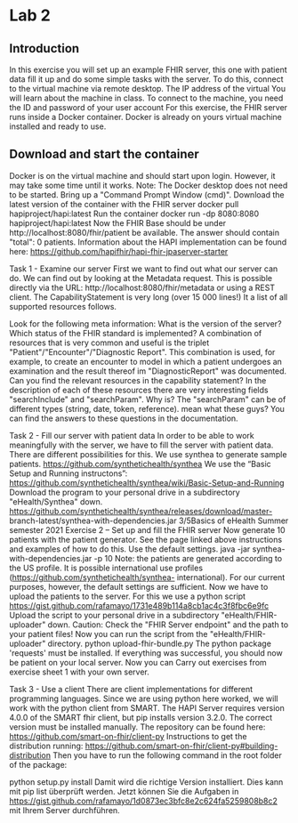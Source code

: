 # Lab 2

## Introduction

In this exercise you will set up an example FHIR server, this one with patient data
fill it up and do some simple tasks with the server.
To do this, connect to the virtual machine via remote desktop. The IP address of the virtual
You will learn about the machine in class.
To connect to the machine, you need the ID and password of your user account
For this exercise, the FHIR server runs inside a Docker container. Docker is already on yours
virtual machine installed and ready to use.

## Download and start the container
Docker is on the virtual machine and should start upon login. However, it may take some time
until it works.
Note: The Docker desktop does not need to be started.
Bring up a "Command Prompt Window (cmd)".
Download the latest version of the container with the FHIR server
docker pull hapiproject/hapi:latest
Run the container
docker run -dp 8080:8080 hapiproject/hapi:latest
Now the FHIR Base should be under
http://localhost:8080/fhir/patient
be available. The answer should contain "total": 0 patients.
Information about the HAPI implementation can be found here:
https://github.com/hapifhir/hapi-fhir-jpaserver-starter

Task 1 - Examine our server
First we want to find out what our server can do. We can find out by looking at the Metadata
request. This is possible directly via the URL:
http://localhost:8080/fhir/metadata
or using a REST client. The CapabilityStatement is very long (over 15 000 lines!) It
a list of all supported resources follows.

Look for the following meta information: What is the version of the server?
Which status of the FHIR standard is implemented?
A combination of resources that is very common and useful is the triplet
"Patient"/"Encounter"/"Diagnostic Report". This combination is used, for example, to create an encounter
to model in which a patient undergoes an examination and the result thereof im
"DiagnosticReport" was documented.
Can you find the relevant resources in the capability statement?
In the description of each of these resources there are very interesting fields "searchInclude" and
"searchParam". Why is?
The "searchParam" can be of different types (string, date, token, reference). mean what
these guys? You can find the answers to these questions in the documentation.

Task 2 - Fill our server with patient data
In order to be able to work meaningfully with the server, we have to fill the server with patient data.
There are different possibilities for this. We use synthea to generate sample patients.
https://github.com/synthetichealth/synthea
We use the “Basic Setup and Running instructons”:
https://github.com/synthetichealth/synthea/wiki/Basic-Setup-and-Running
Download the program to your personal drive in a subdirectory "eHealth/Synthea"
down.
https://github.com/synthetichealth/synthea/releases/download/master-
branch-latest/synthea-with-dependencies.jar
3/5Basics of eHealth
Summer semester 2021
Exercise 2 – Set up and fill the FHIR server
Now generate 10 patients with the patient generator. See the page linked above
instructions and examples of how to do this. Use the default settings.
java -jar synthea-with-dependencies.jar -p 10
Note: the patients are generated according to the US profile. It is possible international
use profiles (https://github.com/synthetichealth/synthea-
international). For our current purposes, however, the default settings are sufficient.
Now we have to upload the patients to the server. For this we use a python script
https://gist.github.com/rafamayo/1731e489b114a8cb1ac4c3f8fbc6e9fc
Upload the script to your personal drive in a subdirectory "eHealth/FHIR-uploader"
down.
Caution: Check the "FHIR Server endpoint" and the path to your patient files!
Now you can run the script from the "eHealth/FHIR-uploader" directory.
python upload-fhir-bundle.py
The python package 'requests' must be installed.
If everything was successful, you should now be patient on your local server. Now you can
Carry out exercises from exercise sheet 1 with your own server.

Task 3 - Use a client
There are client implementations for different programming languages. Since we are using python here
worked, we will work with the python client from SMART.
The HAPI Server requires version 4.0.0 of the SMART fhir client, but pip installs version 3.2.0.
The correct version must be installed manually. The repository can be found here:
https://github.com/smart-on-fhir/client-py
Instructions to get the distribution running:
https://github.com/smart-on-fhir/client-py#building-distribution
Then you have to run the following command in the root folder of the package:

python setup.py install
Damit wird die richtige Version installiert. Dies kann mit
pip list
überprüft werden.
Jetzt können Sie die Aufgaben in
https://gist.github.com/rafamayo/1d0873ec3bfc8e2c624fa5259808b8c2
mit Ihrem Server durchführen.


